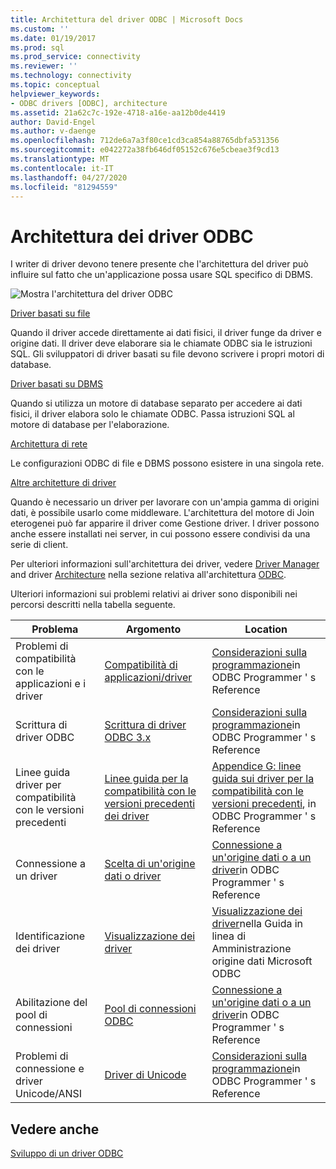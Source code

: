 ```yaml
---
title: Architettura del driver ODBC | Microsoft Docs
ms.custom: ''
ms.date: 01/19/2017
ms.prod: sql
ms.prod_service: connectivity
ms.reviewer: ''
ms.technology: connectivity
ms.topic: conceptual
helpviewer_keywords:
- ODBC drivers [ODBC], architecture
ms.assetid: 21a62c7c-192e-4718-a16e-aa12b0de4419
author: David-Engel
ms.author: v-daenge
ms.openlocfilehash: 712de6a7a3f80ce1cd3ca854a88765dbfa531356
ms.sourcegitcommit: e042272a38fb646df05152c676e5cbeae3f9cd13
ms.translationtype: MT
ms.contentlocale: it-IT
ms.lasthandoff: 04/27/2020
ms.locfileid: "81294559"
---
```

# <a name="odbc-driver-architecture"></a>Architettura dei driver ODBC
I writer di driver devono tenere presente che l'architettura del driver può influire sul fatto che un'applicazione possa usare SQL specifico di DBMS.  
  
 ![Mostra l'architettura del driver ODBC](../../../odbc/reference/develop-driver/media/odbcdriverovruarch.gif "ODBCDriverOvruArch")  
  
 [Driver basati su file](../../../odbc/reference/file-based-drivers.md)  
  
 Quando il driver accede direttamente ai dati fisici, il driver funge da driver e origine dati. Il driver deve elaborare sia le chiamate ODBC sia le istruzioni SQL. Gli sviluppatori di driver basati su file devono scrivere i propri motori di database.  
  
 [Driver basati su DBMS](../../../odbc/reference/dbms-based-drivers.md)  
  
 Quando si utilizza un motore di database separato per accedere ai dati fisici, il driver elabora solo le chiamate ODBC. Passa istruzioni SQL al motore di database per l'elaborazione.  
  
 [Architettura di rete](../../../odbc/reference/network-example.md)  
  
 Le configurazioni ODBC di file e DBMS possono esistere in una singola rete.  
  
 [Altre architetture di driver](../../../odbc/reference/other-driver-architectures.md)  
  
 Quando è necessario un driver per lavorare con un'ampia gamma di origini dati, è possibile usarlo come middleware. L'architettura del motore di Join eterogenei può far apparire il driver come Gestione driver. I driver possono anche essere installati nei server, in cui possono essere condivisi da una serie di client.  
  
 Per ulteriori informazioni sull'architettura dei driver, vedere [Driver Manager](../../../odbc/reference/the-driver-manager.md) and driver [Architecture](../../../odbc/reference/driver-architecture.md) nella sezione relativa all'architettura [ODBC](../../../odbc/reference/odbc-architecture.md).  
  
 Ulteriori informazioni sui problemi relativi ai driver sono disponibili nei percorsi descritti nella tabella seguente.  
  
|Problema|Argomento|Location|  
|-----------|-----------|--------------|  
|Problemi di compatibilità con le applicazioni e i driver|[Compatibilità di applicazioni/driver](../../../odbc/reference/develop-app/application-and-driver-compatibility.md)|[Considerazioni sulla programmazione](../../../odbc/reference/develop-app/programming-considerations.md)in ODBC Programmer ' s Reference|  
|Scrittura di driver ODBC|[Scrittura di driver ODBC 3.x](../../../odbc/reference/develop-app/writing-odbc-3-x-drivers.md)|[Considerazioni sulla programmazione](../../../odbc/reference/develop-app/programming-considerations.md)in ODBC Programmer ' s Reference|  
|Linee guida driver per compatibilità con le versioni precedenti|[Linee guida per la compatibilità con le versioni precedenti dei driver](../../../odbc/reference/appendixes/appendix-g-driver-guidelines-for-backward-compatibility.md)|[Appendice G: linee guida sui driver per la compatibilità con le versioni precedenti](../../../odbc/reference/appendixes/appendix-g-driver-guidelines-for-backward-compatibility.md), in ODBC Programmer ' s Reference|  
|Connessione a un driver|[Scelta di un'origine dati o driver](../../../odbc/reference/develop-app/choosing-a-data-source-or-driver.md)|[Connessione a un'origine dati o a un driver](../../../odbc/reference/develop-app/connecting-to-a-data-source-or-driver.md)in ODBC Programmer ' s Reference|  
|Identificazione dei driver|[Visualizzazione dei driver](../../../odbc/admin/viewing-drivers.md)|[Visualizzazione dei driver](../../../odbc/admin/viewing-drivers.md)nella Guida in linea di Amministrazione origine dati Microsoft ODBC|  
|Abilitazione del pool di connessioni|[Pool di connessioni ODBC](../../../odbc/reference/develop-app/driver-manager-connection-pooling.md)|[Connessione a un'origine dati o a un driver](../../../odbc/reference/develop-app/connecting-to-a-data-source-or-driver.md)in ODBC Programmer ' s Reference|  
|Problemi di connessione e driver Unicode/ANSI|[Driver di Unicode](../../../odbc/reference/develop-app/unicode-drivers.md)|[Considerazioni sulla programmazione](../../../odbc/reference/develop-app/programming-considerations.md)in ODBC Programmer ' s Reference|  
  
## <a name="see-also"></a>Vedere anche  
 [Sviluppo di un driver ODBC](../../../odbc/reference/develop-driver/developing-an-odbc-driver.md)
